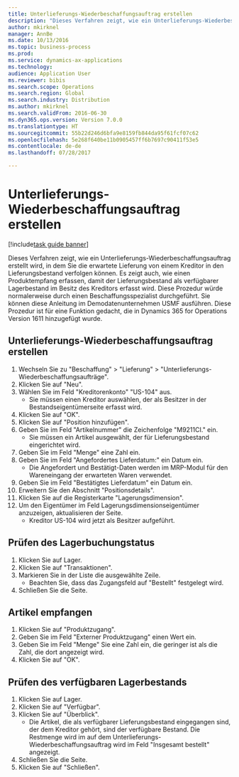 ```yaml
--- 
title: Unterlieferungs-Wiederbeschaffungsauftrag erstellen
description: "Dieses Verfahren zeigt, wie ein Unterlieferungs-Wiederbeschaffungsauftrag erstellt wird, in dem Sie die erwartete Lieferung von einem Kreditor in den Lieferungsbestand verfolgen können."
author: mkirknel
manager: AnnBe
ms.date: 10/13/2016
ms.topic: business-process
ms.prod: 
ms.service: dynamics-ax-applications
ms.technology: 
audience: Application User
ms.reviewer: bibis
ms.search.scope: Operations
ms.search.region: Global
ms.search.industry: Distribution
ms.author: mkirknel
ms.search.validFrom: 2016-06-30
ms.dyn365.ops.version: Version 7.0.0
ms.translationtype: HT
ms.sourcegitcommit: 55b22d246d6bfa9e8159fb844da95f61fcf07c62
ms.openlocfilehash: 5e268f640be11b0905457ff6b7697c90411f53e5
ms.contentlocale: de-de
ms.lasthandoff: 07/28/2017

---
```

# <a name="create-a-consignment-replenishment-order"></a>Unterlieferungs-Wiederbeschaffungsauftrag erstellen

[!include[task guide banner](../../includes/task-guide-banner.md)]

Dieses Verfahren zeigt, wie ein Unterlieferungs-Wiederbeschaffungsauftrag erstellt wird, in dem Sie die erwartete Lieferung von einem Kreditor in den Lieferungsbestand verfolgen können. Es zeigt auch, wie einen Produktempfang erfassen, damit der Lieferungsbestand als verfügbarer Lagerbestand im Besitz des Kreditors erfasst wird. Diese Prozedur würde normalerweise durch einen Beschaffungsspezialist durchgeführt. Sie können diese Anleitung im Demodatenunternehmen USMF ausführen. Diese Prozedur ist für eine Funktion gedacht, die in Dynamics 365 for Operations Version 1611 hinzugefügt wurde.




## <a name="create-a-consignment-replenishment-order"></a>Unterlieferungs-Wiederbeschaffungsauftrag erstellen
1. Wechseln Sie zu "Beschaffung" > "Lieferung" > "Unterlieferungs-Wiederbeschaffungsaufträge".
2. Klicken Sie auf "Neu".
3. Wählen Sie im Feld "Kreditorenkonto" "US-104" aus.
    * Sie müssen einen Kreditor auswählen, der als Besitzer in der Bestandseigentümerseite erfasst wird.  
4. Klicken Sie auf "OK".
5. Klicken Sie auf "Position hinzufügen".
6. Geben Sie im Feld "Artikelnummer" die Zeichenfolge "M9211CI." ein.
    * Sie müssen ein Artikel ausgewählt, der für Lieferungsbestand eingerichtet wird.  
7. Geben Sie im Feld "Menge" eine Zahl ein.
8. Geben Sie im Feld "Angefordertes Lieferdatum:" ein Datum ein.
    * Die Angefordert und Bestätigt-Daten werden im MRP-Modul für den Wareneingang der erwarteten Waren verwendet.  
9. Geben Sie im Feld "Bestätigtes Lieferdatum" ein Datum ein.
10. Erweitern Sie den Abschnitt "Positionsdetails".
11. Klicken Sie auf die Registerkarte "Lagerungsdimension".
12. Um den Eigentümer im Feld Lagerungsdimensionseigentümer anzuzeigen, aktualisieren der Seite.
    * Kreditor US-104 wird jetzt als Besitzer aufgeführt.  

## <a name="check-the-inventory-transaction-status"></a>Prüfen des Lagerbuchungstatus
1. Klicken Sie auf Lager.
2. Klicken Sie auf "Transaktionen".
3. Markieren Sie in der Liste die ausgewählte Zeile.
    * Beachten Sie, dass das Zugangsfeld auf "Bestellt" festgelegt wird.  
4. Schließen Sie die Seite.

## <a name="receive-items"></a>Artikel empfangen
1. Klicken Sie auf "Produktzugang".
2. Geben Sie im Feld "Externer Produktzugang" einen Wert ein.
3. Geben Sie im Feld "Menge" Sie eine Zahl ein, die geringer ist als die Zahl, die dort angezeigt wird. 
4. Klicken Sie auf "OK".

## <a name="check-the-on-hand-inventory"></a>Prüfen des verfügbaren Lagerbestands
1. Klicken Sie auf Lager.
2. Klicken Sie auf "Verfügbar".
3. Klicken Sie auf "Überblick".
    * Die Artikel, die als verfügbarer Lieferungsbestand eingegangen sind, der dem Kreditor gehört, sind der verfügbare Bestand. Die Restmenge wird im auf dem Unterlieferungs-Wiederbeschaffungsauftrag wird im Feld "Insgesamt bestellt" angezeigt.  
4. Schließen Sie die Seite.
5. Klicken Sie auf "Schließen".


